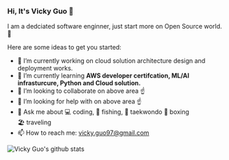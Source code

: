 ### Hi, It's Vicky Guo 👋


I am a dedciated software enginner, just start more on Open Source world. :beer:

Here are some ideas to get you started:

- 🔭 I’m currently working on cloud solution architecture design and deployment works.  
- 🌱 I’m currently learning **AWS developer certifcation, ML/AI infrasturcure, Python and Cloud solution.**
- 👯 I’m looking to collaborate on above area :point_up:
- 🤔 I’m looking for help with on above area :point_up:
- 💬 Ask me about :computer:  coding, 
                 :fishing_pole_and_fish:  fishing,
                 :martial_arts_uniform:  taekwondo 
                 :boxing_glove:  boxing  
                 :beach_umbrella:  traveling 
- 📫 How to reach me: vicky.guo97@gmail.com

![Vicky Guo's github stats](https://github-readme-stats.vercel.app/api?username=VickyGuo0907&show_icons=true&theme=algolia)
